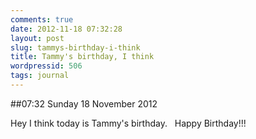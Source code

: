 ```yaml
---
comments: true
date: 2012-11-18 07:32:28
layout: post
slug: tammys-birthday-i-think
title: Tammy's birthday, I think
wordpressid: 506
tags: journal
---
```


##07:32 Sunday 18 November 2012

Hey I think today is Tammy's birthday.   Happy Birthday!!!
